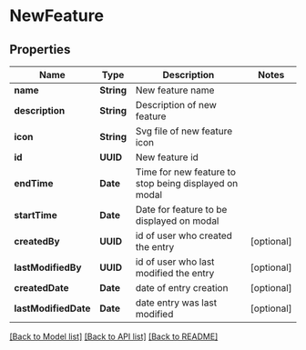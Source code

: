 # NewFeature

## Properties
Name | Type | Description | Notes
------------ | ------------- | ------------- | -------------
**name** | **String** | New feature name  | 
**description** | **String** | Description of new feature  | 
**icon** | **String** | Svg file of new feature icon  | 
**id** | **UUID** | New feature id | 
**endTime** | **Date** | Time for new feature to stop being displayed on modal  | 
**startTime** | **Date** | Date for feature to be displayed on modal  | 
**createdBy** | **UUID** | id of user who created the entry | [optional] 
**lastModifiedBy** | **UUID** | id of user who last modified the entry | [optional] 
**createdDate** | **Date** | date of entry creation | [optional] 
**lastModifiedDate** | **Date** | date entry was last modified | [optional] 

[[Back to Model list]](../README.md#documentation-for-models) [[Back to API list]](../README.md#documentation-for-api-endpoints) [[Back to README]](../README.md)


